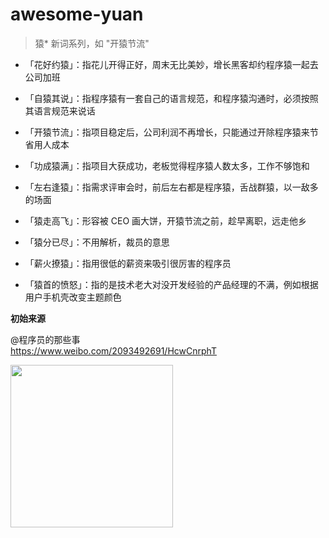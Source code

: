 # awesome-yuan

> 猿* 新词系列，如 "开猿节流"

- 「花好约猿」：指花儿开得正好，周末无比美妙，增长黑客却约程序猿一起去公司加班

- 「自猿其说」：指程序猿有一套自己的语言规范，和程序猿沟通时，必须按照其语言规范来说话

- 「开猿节流」：指项目稳定后，公司利润不再增长，只能通过开除程序猿来节省用人成本

- 「功成猿满」：指项目大获成功，老板觉得程序猿人数太多，工作不够饱和

- 「左右逢猿」：指需求评审会时，前后左右都是程序猿，舌战群猿，以一敌多的场面

- 「猿走高飞」：形容被 CEO 画大饼，开猿节流之前，趁早离职，远走他乡

- 「猿分已尽」：不用解析，裁员的意思

- 「薪火撩猿」：指用很低的薪资来吸引很厉害的程序员

- 「猿首的愤怒」：指的是技术老大对没开发经验的产品经理的不满，例如根据用户手机壳改变主题颜色

**初始来源**

@程序员的那些事<br>
https://www.weibo.com/2093492691/HcwCnrphT

<img width=260 src=https://user-images.githubusercontent.com/6647633/51817206-b67d0a00-2304-11e9-872b-efa1f2ececef.jpg>
